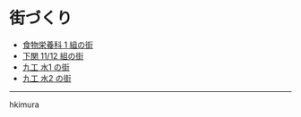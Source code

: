# 街づくり

* [食物栄養科 1 組の街](http://streets.melt.kyutech.ac.jp/hcc.html)
* [下関 11/12 組の街](http://streets.melt.kyutech.ac.jp/smnsk.html)
* [九工 水1 の街](http://streets.melt.kyutech.ac.jp/wed1.html)
* [九工 水2 の街](http://streets.melt.kyutech.ac.jp/wed2.html)

---
hkimura
